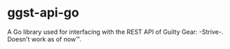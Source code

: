 # ggst-api-go
A Go library used for interfacing with the REST API of Guilty Gear: -Strive-.
Doesn't work as of now&trade;.
